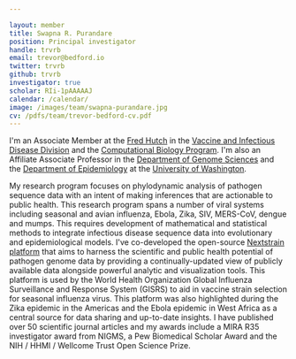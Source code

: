 ```yaml
---

layout: member
title: Swapna R. Purandare
position: Principal investigator
handle: trvrb
email: trevor@bedford.io
twitter: trvrb
github: trvrb
investigator: true
scholar: RIi-1pAAAAAJ
calendar: /calendar/
image: /images/team/swapna-purandare.jpg
cv: /pdfs/team/trevor-bedford-cv.pdf
---
```


I'm an Associate Member at the [Fred Hutch](https://www.fredhutch.org/) in the [Vaccine and Infectious Disease Division](https://www.fredhutch.org/en/labs/vaccine-and-infectious-disease.html) and the [Computational Biology Program](https://www.fredhutch.org/en/labs/phs/projects/herbold-computational-biology-program.html). I'm also an Affiliate Associate Professor in the [Department of Genome Sciences](https://www.gs.washington.edu) and the [Department of Epidemiology](https://epi.washington.edu/) at the [University of Washington](https://www.washington.edu/).

My research program focuses on phylodynamic analysis of pathogen sequence data with an intent of making inferences that are actionable to public health. This research program spans a number of viral systems including seasonal and avian influenza, Ebola, Zika, SIV, MERS-CoV, dengue and mumps. This requires development of mathematical and statistical methods to integrate infectious disease sequence data into evolutionary and epidemiological models. I've co-developed the open-source [Nextstrain platform](https://nextstrain.org/) that aims to harness the scientific and public health potential of pathogen genome data by providing a continually-updated view of publicly available data alongside powerful analytic and visualization tools. This platform is used by the World Health Organization Global Influenza Surveillance and Response System (GISRS) to aid in vaccine strain selection for seasonal influenza virus. This platform was also highlighted during the Zika epidemic in the Americas and the Ebola epidemic in West Africa as a central source for data sharing and up-to-date insights. I have published over 50 scientific journal articles and my awards include a MIRA R35 investigator award from NIGMS, a Pew Biomedical Scholar Award and the NIH / HHMI / Wellcome Trust Open Science Prize.
